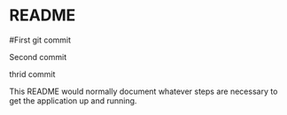 # README

 #First git commit

 Second commit

 thrid commit
 
 This README would normally document whatever steps are necessary to get the
application up and running.